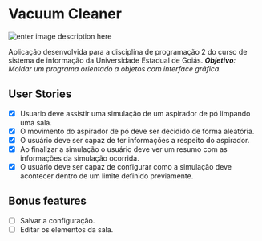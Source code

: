 
# Vacuum Cleaner

![enter image description here](https://user-images.githubusercontent.com/51142291/145624755-0e234325-336c-4759-8351-5256d7bbd3a0.png)

Aplicação desenvolvida para a disciplina de programação 2 do curso de sistema de informação da Universidade Estadual de Goiás.
***Objetivo**: Moldar um programa orientado a objetos com interface gráfica.*

## User Stories

- [x] Usuario deve assistir uma simulação de um aspirador de pó limpando uma sala.
- [x] O movimento do aspirador de pó deve ser decidido de forma aleatória.
- [x] O usuário deve ser capaz de ter informações a respeito do aspirador.
- [x] Ao finalizar a simulação o usuário deve ver um resumo com as informações da simulação ocorrida.
- [x] O usuário deve ser capaz de configurar como a simulação deve acontecer dentro de um limite definido previamente.

## Bonus features

- [ ] Salvar a configuração.
- [ ] Editar os elementos da sala.

